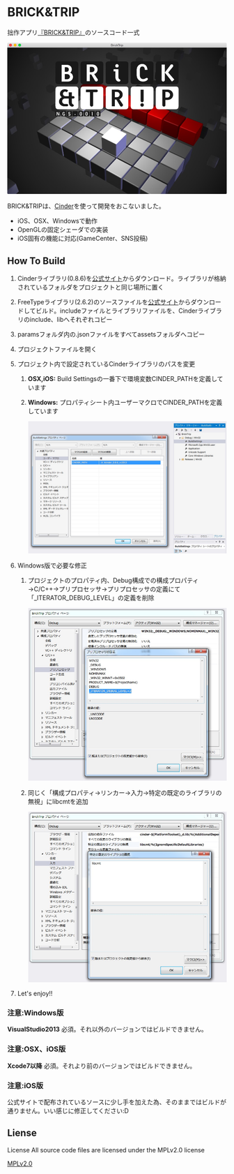 # BRICK&TRIP
拙作アプリ[『BRICK&TRIP』](https://itunes.apple.com/us/app/brick-trip/id1051740912?l=ja&ls=1&mt=8)のソースコード一式

![スクリーンショット](screen_shot.jpg)

BRICK&TRIPは、[Cinder](http://libcinder.org)を使って開発をおこないました。

+ iOS、OSX、Windowsで動作
+ OpenGLの固定シェーダでの実装
+ iOS固有の機能に対応(GameCenter、SNS投稿)

## How To Build
1. Cinderライブラリ(0.8.6)を[公式サイト](http://libcinder.org)からダウンロード。ライブラリが格納されているフォルダをプロジェクトと同じ場所に置く

1. FreeTypeライブラリ(2.6.2)のソースファイルを[公式サイト](http://www.freetype.org)からダウンロードしてビルド。includeファイルとライブラリファイルを、Cinderライブラリのinclude、libへそれぞれコピー

1. paramsフォルダ内の.jsonファイルをすべてassetsフォルダへコピー

1. プロジェクトファイルを開く

1. プロジェクト内で設定されているCinderライブラリのパスを変更

   1. **OSX,iOS:** Build Settingsの一番下で環境変数CINDER_PATHを定義しています
   1. **Windows:** プロパティシート内ユーザーマクロでCINDER_PATHを定義しています
   
	  ![プロパティシート](settings_1.jpg)

1. Windows版で必要な修正

   1. プロジェクトのプロパティ内、Debug構成での構成プロパティ→C/C++→プリプロセッサ→プリプロセッサの定義にて「_ITERATOR_DEBUG_LEVEL」の定義を削除

      ![プリプロセッサ](settings_2.jpg)

   1. 同じく「構成プロパティ→リンカー→入力→特定の既定のライブラリの無視」にlibcmtを追加

      ![リンカーの設定](settings_3.jpg)

1. Let's enjoy!!

### 注意:Windows版
**VisualStudio2013** 必須。それ以外のバージョンではビルドできません。

### 注意:OSX、iOS版
**Xcode7以降** 必須。それより前のバージョンではビルドできません。

### 注意:iOS版
公式サイトで配布されているソースに少し手を加えた為、そのままではビルドが通りません。いい感じに修正してください:D

## Liense
License All source code files are licensed under the MPLv2.0 license

[MPLv2.0](https://www.mozilla.org/MPL/2.0/)
